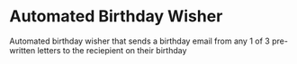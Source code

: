 # Automated Birthday Wisher

Automated birthday wisher that sends a birthday email from any 1 of 3 pre-written letters to the reciepient on their birthday
